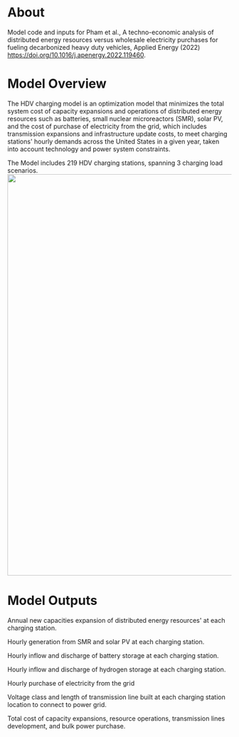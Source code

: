 # About
Model code and inputs for Pham et al., A techno-economic analysis of distributed energy resources versus wholesale electricity purchases for fueling decarbonized heavy duty vehicles, Applied Energy (2022) https://doi.org/10.1016/j.apenergy.2022.119460.

# Model Overview
The HDV charging model is an optimization model that minimizes the total system cost of capacity expansions and operations of distributed energy resources such as batteries, small nuclear microreactors (SMR), solar PV, and the cost of purchase of electricity from the grid, which includes transmission expansions and infrastructure update costs, to meet charging stations' hourly demands across the United States in a given year, taken into account technology and power system constraints.

The Model includes 219 HDV charging stations, spanning 3 charging load scenarios. <img src="https://user-images.githubusercontent.com/56058936/145284422-21fad33f-1dc1-480a-8016-cd1a44406763.png" width="900">

# Model Outputs
Annual new capacities expansion of distributed energy resources' at each charging station.

Hourly generation from SMR and solar PV at each charging station.

Hourly inflow and discharge of battery storage at each charging station.

Hourly inflow and discharge of hydrogen storage at each charging station.

Hourly purchase of electricity from the grid

Voltage class and length of transmission line built at each charging station location to connect to power grid.

Total cost of capacity expansions, resource operations, transmission lines development, and bulk power purchase.
